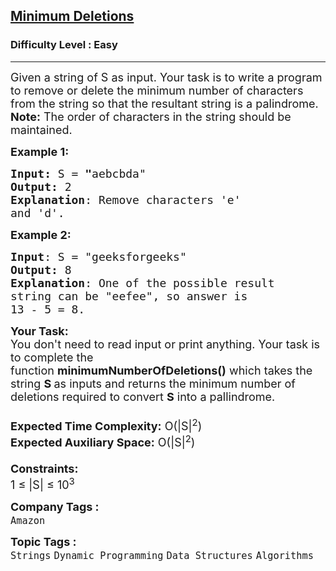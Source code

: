 <h2><a href="https://practice.geeksforgeeks.org/problems/minimum-deletitions1648/1?utm_source=geeksforgeeks&utm_medium=article_practice_tab&utm_campaign=article_practice_tab">Minimum Deletions</a></h2><h3>Difficulty Level : Easy</h3><hr><div class="problems_problem_content__Xm_eO"><p><span style="font-size:18px">Given a string of S as input. Your task is to write a program to remove or delete the minimum number of characters from the string so that the resultant string is a palindrome.<br>
<strong>Note:</strong> The order of characters in the string should be maintained.</span></p>

<p><span style="font-size:18px"><strong>Example 1:</strong></span></p>

<pre><span style="font-size:18px"><strong>Input: </strong>S<strong> </strong>=<strong> "</strong>aebcbda"
<strong>Output:</strong> 2
<strong>Explanation</strong>: Remove characters 'e' 
and 'd'.</span></pre>

<p><span style="font-size:18px"><strong>Example 2:</strong></span></p>

<pre><span style="font-size:18px"><strong>Input</strong>: S = "geeksforgeeks"
<strong>Output:</strong> 8
<strong>Explanation</strong>: One of the possible result
string can be "eefee", so answer is 
13 - 5 = 8.
</span></pre>

<p><span style="font-size:18px"><strong>Your Task:&nbsp;&nbsp;</strong><br>
You don't need to read input or print anything. Your task is to complete the function&nbsp;<strong>minimumNumberOfDeletions()</strong>&nbsp;which takes the string <strong>S </strong>as inputs and returns the minimum number of deletions required to convert <strong>S</strong> into a pallindrome.<br>
<br>
<strong>Expected Time Complexity:</strong>&nbsp;O(|S|<sup>2</sup>)<br>
<strong>Expected Auxiliary Space:</strong>&nbsp;O(|S|<sup>2</sup>)<br>
<br>
<strong>Constraints:</strong><br>
1 ≤ |S| ≤ 10<sup>3</sup></span></p>
</div><p><span style=font-size:18px><strong>Company Tags : </strong><br><code>Amazon</code>&nbsp;<br><p><span style=font-size:18px><strong>Topic Tags : </strong><br><code>Strings</code>&nbsp;<code>Dynamic Programming</code>&nbsp;<code>Data Structures</code>&nbsp;<code>Algorithms</code>&nbsp;